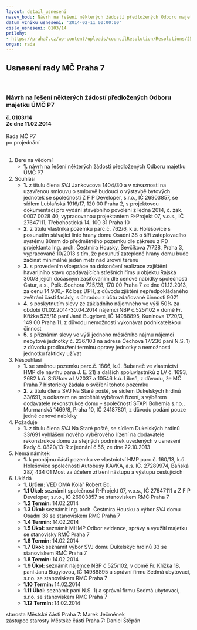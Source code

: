 ```yaml
---
layout: detail_usneseni
nazev_bodu: Návrh na řešení některých žádostí předložených Odboru majetku ÚMČ P7
datum_vzniku_usneseni: '2014-02-11 00:00:00'
cislo_usneseni: 0103/14
prilohy:
- https://praha7.cz/wp-content/uploads/councilResolution/Resolutions/25278/7-14-priloha_7_oma_11022014.doc
organ: rada
---
```

<div id="ucUsn_pList" class="usn">
	<span><h2>Usnesení rady MČ Praha 7 </h2>
<br></span><div class="standBody">
<span><h3>Návrh na řešení některých žádostí předložených Odboru majetku ÚMČ P7</h3></span><div class="center">
		<strong>č. 0103/14</strong><br>
	</div>
<div class="center">
		<strong>Ze dne 11.02.2014</strong><br><br>
	</div>Rada MČ P7<br> po projednání<br><br><ol>
<li>Bere na vědomí<ul><li>
<strong>1.</strong> návrh na řešení některých žádostí předložených Odboru majetku ÚMČ P7</li></ul>
</li>
<li>Souhlasí<ul>
<li>
<strong>1.</strong> z titulu člena SVJ Jankovcova 1404/30 a v návaznosti na uzavřenou smlouvu o smlouvě budoucí o výstavbě bytových jednotek se společností Z F P Developer, s.r.o., IČ 26903857, se sídlem Lublaňská 1916/17, 120 00  Praha 2, s projektovou dokumentací pro vydání stavebního povolení z ledna 2014, č. zak. 0007 0028 40, vypracovanou projektantem R-Projekt 07, v.o.s., IČ 27647111, Třebohostická 14, 100 31  Praha 10</li>
<li>
<strong>2.</strong> z titulu vlastníka pozemku parc.č. 762/6, k.ú. Holešovice s posunutím stávající linie hrany domu Osadní 38 o šíři zateplovacího systému 80mm do předmětného pozemku dle zákresu z PD projektanta Ing. arch. Čestmíra Housky, Ševčíkova 7/728, Praha 3, vypracované 10/2013 s tím, že posunutí zateplené hrany domu bude začínat minimálně jeden metr nad úrovní terénu</li>
<li>
<strong>3.</strong> s provedením vícepráce na dokončení realizace zajištění havarijního stavu opadávajících střešních říms u objektu Rajská 300/3 jejich dočasným zasíťováním dle cenové nabídky společnosti Catur, a.s., Pplk. Sochora 725/28, 170 00 Praha 7 ze dne 01.12.2013, za cenu 14.900,- Kč bez DPH, z důvodu zjištění nepředpokládaného zvětrání částí fasády, s úhradou z účtu zdaňované činnosti 9021</li>
<li>
<strong>4.</strong> s poskytnutím slevy ze základního nájemného ve výši 50% za období 01.02.2014-30.04.2014 nájemci NBP č.525/102 v domě Fr. Křížka 525/18 paní Janě Bugyiové, IČ 14988895, Kunínova 1720/3, 149 00 Praha 11, z důvodu nemožnosti vykonávat podnikatelskou činnost</li>
<li>
<strong>5.</strong> s přiznáním slevy ve výši jednoho měsíčního nájmu nájemci nebytové jednotky č. 236/103 na adrese Čechova 17/236 paní N.S. 1) z důvodu prodloužení termínu opravy jednotky a nemožnosti jednotku fakticky užívat</li>
</ul>
</li>
<li>Nesouhlasí<ul>
<li>
<strong>1.</strong> se směnou pozemku parc.č. 1866, k.ú. Bubeneč ve vlastnictví HMP dle návrhu pana J. E. 21) a dalších spoluvlastníků z LV č. 1693, 2682 k.ú. Střížkov a LV2037 a 10546 k.ú. Libeň, z důvodu, že MČ Praha 7 historicky žádala o svěření tohoto pozemku</li>
<li>
<strong>2.</strong> z titulu člena SVJ Na Staré poště, se sídlem Dukelských hrdinů 33/691, s odkazem na proběhlé výběrové řízení, s výběrem dodavatele rekonstrukce domu - společností STAPI Bohemia s.r.o., Murmanská 1469/8, Praha 10, IČ 24187801, z důvodu podání pouze jedné cenové nabídky</li>
</ul>
</li>
<li>Požaduje<ul><li>
<strong>1.</strong> z titulu člena SVJ Na Staré poště, se sídlem Dukelských hrdinů 33/691 vyhlášení nového výběrového řízení na dodavatele rekonstrukce domu za stejných podmínek uvedených v usnesení Rady č. 0820/13-R z jednání č.56, ze dne 22.10.2013</li></ul>
</li>
<li>Nemá námitek<ul><li>
<strong>1.</strong> k pronájmu části pozemku ve vlastnictví HMP parc.č. 160/13, k.ú. Holešovice společnosti Autobusy KAVKA, a.s. IČ. 27289974, Báňská 287, 434 01 Most za účelem zřízení nástupu a výstupu cestujících      </li></ul>
</li>
<li>Ukládá<ul>
<li>
<strong>1. Určen: </strong>VED OMA Kolář Robert Bc.</li>
<li>
<strong>1.1 Úkol: </strong>seznámit společnost R-Projekt 07, v.o.s., IČ 27647111 a Z F P Developer, s.r.o., IČ 26903857 se stanoviskem RMČ Praha 7</li>
<li>
<strong>1.2 Termín: </strong>14.02.2014</li>
<li>
<strong>1.3 Úkol: </strong>seznámit Ing. arch. Čestmíra Housku a výbor SVJ domu Osadní 38 se stanoviskem RMČ Praha 7</li>
<li>
<strong>1.4 Termín: </strong>14.02.2014</li>
<li>
<strong>1.5 Úkol: </strong>seznámit MHMP Odbor evidence, správy a využití majetku se stanovisky RMČ Praha 7</li>
<li>
<strong>1.6 Termín: </strong>14.02.2014</li>
<li>
<strong>1.7 Úkol: </strong>seznámit výbor SVJ domu Dukelskýc hrdinů 33 se stanoviskem RMČ Praha 7</li>
<li>
<strong>1.8 Termín: </strong>14.02.2014</li>
<li>
<strong>1.9 Úkol: </strong>seznámit nájemce NBP č 525/102, v domě Fr. Křížka 18, paní Janu Bugyiovou, IČ 14988895 a správní firmu Sedmá ubytovací, s.r.o. se stanoviskem RMČ Praha 7</li>
<li>
<strong>1.10 Termín: </strong>14.02.2014</li>
<li>
<strong>1.11 Úkol: </strong>seznámit paní N.S. 1) a správní firmu Sedmá ubytovací, s.r.o. se stanoviskem RMČ Praha 7</li>
<li>
<strong>1.12 Termín: </strong>14.02.2014</li>
</ul>
</li>
</ol>starosta Městské části Praha 7: Marek Ječmének<br>zástupce starosty Městské části Praha 7: Daniel Štěpán 
</div>
</div>